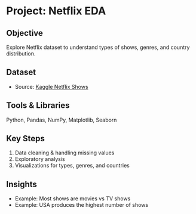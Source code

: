 # Project: Netflix EDA

## Objective
Explore Netflix dataset to understand types of shows, genres, and country distribution.

## Dataset
- Source: [Kaggle Netflix Shows](https://www.kaggle.com/datasets/shivamb/netflix-shows)

## Tools & Libraries
Python, Pandas, NumPy, Matplotlib, Seaborn

## Key Steps
1. Data cleaning & handling missing values
2. Exploratory analysis
3. Visualizations for types, genres, and countries

## Insights
- Example: Most shows are movies vs TV shows
- Example: USA produces the highest number of shows
